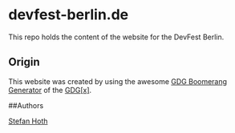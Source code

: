 # devfest-berlin.de

This repo holds the content of the website for the DevFest Berlin.

## Origin

This website was created by using the awesome [GDG Boomerang Generator](https://github.com/gdg-x/generator-boomerang) of the [GDG[x]](http://gdg-x.com).

##Authors

[Stefan Hoth](@stefanhoth)
